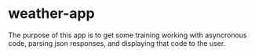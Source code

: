 # weather-app

The purpose of this app is to get some training working with asyncronous code, parsing json responses, and displaying that code to the user. 